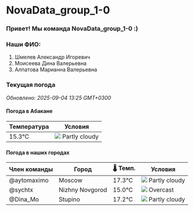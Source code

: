 # NovaData_group_1-0
### Привет! Мы команда NovaData_group_1-0 :)

### Наши ФИО:
1. Шмелев Александр Игоревич
2. Моисеева Дина Валерьевна
3. Алпатова Марианна Валерьевна

### Текущая погода
<!-- WEATHER:START -->
_Обновлено: 2025-09-04 13:25 GMT+0300_

#### Погода в Абакане

| Температура | Условия |
|-------------|----------|
| 15.3°C     | ![](https://cdn.weatherapi.com/weather/64x64/day/116.png) Partly cloudy |

#### Погода в наших городах

| Член команды  | Город               | 🌡️ Темп.  | Условия          |
|---------------|---------------------|-----------|--------------------|
| @aytomaximo    | Moscow              |   17.3°C | ![](https://cdn.weatherapi.com/weather/64x64/day/116.png) Partly cloudy |
| @sychtx        | Nizhny Novgorod     |   15.0°C | ![](https://cdn.weatherapi.com/weather/64x64/day/122.png) Overcast     |
| @Dina_Mo       | Stupino             |   17.2°C | ![](https://cdn.weatherapi.com/weather/64x64/day/116.png) Partly cloudy |

<!-- WEATHER:END -->
